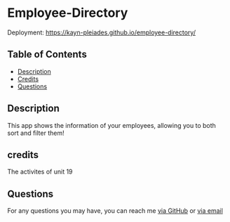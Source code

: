 # Employee-Directory

Deployment: https://kayn-pleiades.github.io/employee-directory/

## Table of Contents

* [Description](#description)
* [Credits](#credits)
* [Questions](#questions)

## Description 

This app shows the information of your employees, allowing you to both sort and filter them!

## credits
The activites of unit 19

## Questions
For any questions you may have, you can reach me [via GitHub](https://github.com/Kayn-Pleiades) or [via email](mailto:kayn.pleiades@gmail.com)